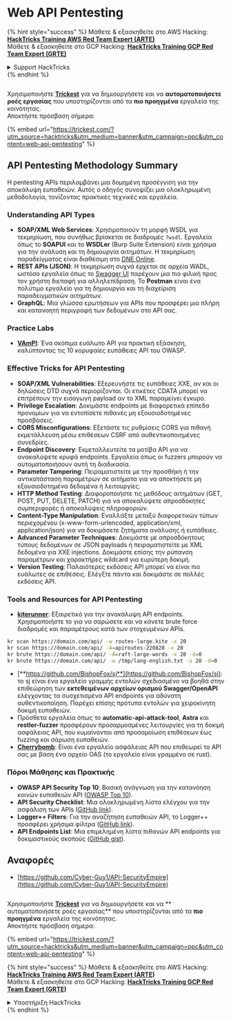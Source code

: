# Web API Pentesting

{% hint style="success" %}
Μάθετε & εξασκηθείτε στο AWS Hacking:<img src="../../.gitbook/assets/arte.png" alt="" data-size="line">[**HackTricks Training AWS Red Team Expert (ARTE)**](https://training.hacktricks.xyz/courses/arte)<img src="../../.gitbook/assets/arte.png" alt="" data-size="line">\
Μάθετε & εξασκηθείτε στο GCP Hacking: <img src="../../.gitbook/assets/grte.png" alt="" data-size="line">[**HackTricks Training GCP Red Team Expert (GRTE)**<img src="../../.gitbook/assets/grte.png" alt="" data-size="line">](https://training.hacktricks.xyz/courses/grte)

<details>

<summary>Support HackTricks</summary>

* Ελέγξτε τα [**σχέδια συνδρομής**](https://github.com/sponsors/carlospolop)!
* **Εγγραφείτε στην** 💬 [**ομάδα Discord**](https://discord.gg/hRep4RUj7f) ή στην [**ομάδα telegram**](https://t.me/peass) ή **ακολουθήστε** μας στο **Twitter** 🐦 [**@hacktricks\_live**](https://twitter.com/hacktricks\_live)**.**
* **Μοιραστείτε κόλπα hacking υποβάλλοντας PRs στα** [**HackTricks**](https://github.com/carlospolop/hacktricks) και [**HackTricks Cloud**](https://github.com/carlospolop/hacktricks-cloud) github repos.

</details>
{% endhint %}

<figure><img src="../../.gitbook/assets/image (48).png" alt=""><figcaption></figcaption></figure>

Χρησιμοποιήστε [**Trickest**](https://trickest.com/?utm\_source=hacktricks\&utm\_medium=text\&utm\_campaign=ppc\&utm\_term=trickest\&utm\_content=web-api-pentesting) για να δημιουργήσετε και να **αυτοματοποιήσετε ροές εργασίας** που υποστηρίζονται από τα **πιο προηγμένα** εργαλεία της κοινότητας.\
Αποκτήστε πρόσβαση σήμερα:

{% embed url="https://trickest.com/?utm_source=hacktricks&utm_medium=banner&utm_campaign=ppc&utm_content=web-api-pentesting" %}

## API Pentesting Methodology Summary

Η pentesting APIs περιλαμβάνει μια δομημένη προσέγγιση για την αποκάλυψη ευπαθειών. Αυτός ο οδηγός συνοψίζει μια ολοκληρωμένη μεθοδολογία, τονίζοντας πρακτικές τεχνικές και εργαλεία.

### **Understanding API Types**

* **SOAP/XML Web Services**: Χρησιμοποιούν τη μορφή WSDL για τεκμηρίωση, που συνήθως βρίσκεται σε διαδρομές `?wsdl`. Εργαλεία όπως το **SOAPUI** και το **WSDLer** (Burp Suite Extension) είναι χρήσιμα για την ανάλυση και τη δημιουργία αιτημάτων. Η τεκμηρίωση παραδείγματος είναι διαθέσιμη στο [DNE Online](http://www.dneonline.com/calculator.asmx).
* **REST APIs (JSON)**: Η τεκμηρίωση συχνά έρχεται σε αρχεία WADL, ωστόσο εργαλεία όπως το [Swagger UI](https://swagger.io/tools/swagger-ui/) παρέχουν μια πιο φιλική προς τον χρήστη διεπαφή για αλληλεπίδραση. Το **Postman** είναι ένα πολύτιμο εργαλείο για τη δημιουργία και τη διαχείριση παραδειγματικών αιτημάτων.
* **GraphQL**: Μια γλώσσα ερωτήσεων για APIs που προσφέρει μια πλήρη και κατανοητή περιγραφή των δεδομένων στο API σας.

### **Practice Labs**

* [**VAmPI**](https://github.com/erev0s/VAmPI): Ένα σκόπιμα ευάλωτο API για πρακτική εξάσκηση, καλύπτοντας τις 10 κορυφαίες ευπάθειες API του OWASP.

### **Effective Tricks for API Pentesting**

* **SOAP/XML Vulnerabilities**: Εξερευνήστε τις ευπάθειες XXE, αν και οι δηλώσεις DTD συχνά περιορίζονται. Οι ετικέτες CDATA μπορεί να επιτρέπουν την εισαγωγή payload αν το XML παραμείνει έγκυρο.
* **Privilege Escalation**: Δοκιμάστε endpoints με διαφορετικά επίπεδα προνομίων για να εντοπίσετε πιθανές μη εξουσιοδοτημένες προσβάσεις.
* **CORS Misconfigurations**: Εξετάστε τις ρυθμίσεις CORS για πιθανή εκμετάλλευση μέσω επιθέσεων CSRF από αυθεντικοποιημένες συνεδρίες.
* **Endpoint Discovery**: Εκμεταλλευτείτε τα μοτίβα API για να ανακαλύψετε κρυφά endpoints. Εργαλεία όπως οι fuzzers μπορούν να αυτοματοποιήσουν αυτή τη διαδικασία.
* **Parameter Tampering**: Πειραματιστείτε με την προσθήκη ή την αντικατάσταση παραμέτρων σε αιτήματα για να αποκτήσετε μη εξουσιοδοτημένα δεδομένα ή λειτουργίες.
* **HTTP Method Testing**: Διαφοροποιήστε τις μεθόδους αιτημάτων (GET, POST, PUT, DELETE, PATCH) για να αποκαλύψετε απροσδόκητες συμπεριφορές ή αποκαλύψεις πληροφοριών.
* **Content-Type Manipulation**: Εναλλάξτε μεταξύ διαφορετικών τύπων περιεχομένου (x-www-form-urlencoded, application/xml, application/json) για να δοκιμάσετε ζητήματα ανάλυσης ή ευπάθειες.
* **Advanced Parameter Techniques**: Δοκιμάστε με απροσδόκητους τύπους δεδομένων σε JSON payloads ή πειραματιστείτε με XML δεδομένα για XXE injections. Δοκιμάστε επίσης την ρύπανση παραμέτρων και χαρακτήρες wildcard για ευρύτερη δοκιμή.
* **Version Testing**: Παλαιότερες εκδόσεις API μπορεί να είναι πιο ευάλωτες σε επιθέσεις. Ελέγξτε πάντα και δοκιμάστε σε πολλές εκδόσεις API.

### **Tools and Resources for API Pentesting**

* [**kiterunner**](https://github.com/assetnote/kiterunner): Εξαιρετικό για την ανακάλυψη API endpoints. Χρησιμοποιήστε το για να σαρώσετε και να κάνετε brute force διαδρομές και παραμέτρους κατά των στοχευμένων APIs.
```bash
kr scan https://domain.com/api/ -w routes-large.kite -x 20
kr scan https://domain.com/api/ -A=apiroutes-220828 -x 20
kr brute https://domain.com/api/ -A=raft-large-words -x 20 -d=0
kr brute https://domain.com/api/ -w /tmp/lang-english.txt -x 20 -d=0
```
* [**https://github.com/BishopFox/sj**](https://github.com/BishopFox/sj): το sj είναι ένα εργαλείο γραμμής εντολών σχεδιασμένο να βοηθά στην επιθεώρηση των **εκτεθειμένων αρχείων ορισμού Swagger/OpenAPI** ελέγχοντας τα συσχετισμένα API endpoints για αδύνατη αυθεντικοποίηση. Παρέχει επίσης πρότυπα εντολών για χειροκίνητη δοκιμή ευπαθειών.
* Πρόσθετα εργαλεία όπως το **automatic-api-attack-tool**, **Astra** και **restler-fuzzer** προσφέρουν προσαρμοσμένες λειτουργίες για τη δοκιμή ασφάλειας API, που κυμαίνονται από προσομοίωση επιθέσεων έως fuzzing και σάρωση ευπαθειών.
* [**Cherrybomb**](https://github.com/blst-security/cherrybomb): Είναι ένα εργαλείο ασφάλειας API που επιθεωρεί το API σας με βάση ένα αρχείο OAS (το εργαλείο είναι γραμμένο σε rust).

### **Πόροι Μάθησης και Πρακτικής**

* **OWASP API Security Top 10**: Βασική ανάγνωση για την κατανόηση κοινών ευπαθειών API ([OWASP Top 10](https://github.com/OWASP/API-Security/blob/master/2019/en/dist/owasp-api-security-top-10.pdf)).
* **API Security Checklist**: Μια ολοκληρωμένη λίστα ελέγχου για την ασφάλιση των APIs ([GitHub link](https://github.com/shieldfy/API-Security-Checklist)).
* **Logger++ Filters**: Για την αναζήτηση ευπαθειών API, το Logger++ προσφέρει χρήσιμα φίλτρα ([GitHub link](https://github.com/bnematzadeh/LoggerPlusPlus-API-Filters)).
* **API Endpoints List**: Μια επιμελημένη λίστα πιθανών API endpoints για δοκιμαστικούς σκοπούς ([GitHub gist](https://gist.github.com/yassineaboukir/8e12adefbd505ef704674ad6ad48743d)).

## Αναφορές

* [https://github.com/Cyber-Guy1/API-SecurityEmpire](https://github.com/Cyber-Guy1/API-SecurityEmpire)

<figure><img src="../../.gitbook/assets/image (48).png" alt=""><figcaption></figcaption></figure>

Χρησιμοποιήστε [**Trickest**](https://trickest.com/?utm\_source=hacktricks\&utm\_medium=text\&utm\_campaign=ppc\&utm\_term=trickest\&utm\_content=web-api-pentesting) για να δημιουργήσετε και να ** αυτοματοποιήσετε ροές εργασίας** που υποστηρίζονται από τα **πιο προηγμένα** εργαλεία της κοινότητας.\
Αποκτήστε πρόσβαση σήμερα:

{% embed url="https://trickest.com/?utm_source=hacktricks&utm_medium=banner&utm_campaign=ppc&utm_content=web-api-pentesting" %}

{% hint style="success" %}
Μάθετε & εξασκηθείτε στο AWS Hacking:<img src="../../.gitbook/assets/arte.png" alt="" data-size="line">[**HackTricks Training AWS Red Team Expert (ARTE)**](https://training.hacktricks.xyz/courses/arte)<img src="../../.gitbook/assets/arte.png" alt="" data-size="line">\
Μάθετε & εξασκηθείτε στο GCP Hacking: <img src="../../.gitbook/assets/grte.png" alt="" data-size="line">[**HackTricks Training GCP Red Team Expert (GRTE)**<img src="../../.gitbook/assets/grte.png" alt="" data-size="line">](https://training.hacktricks.xyz/courses/grte)

<details>

<summary>Υποστήριξη HackTricks</summary>

* Ελέγξτε τα [**σχέδια συνδρομής**](https://github.com/sponsors/carlospolop)!
* **Εγγραφείτε στην** 💬 [**ομάδα Discord**](https://discord.gg/hRep4RUj7f) ή στην [**ομάδα telegram**](https://t.me/peass) ή **ακολουθήστε** μας στο **Twitter** 🐦 [**@hacktricks\_live**](https://twitter.com/hacktricks\_live)**.**
* **Μοιραστείτε κόλπα hacking υποβάλλοντας PRs στα** [**HackTricks**](https://github.com/carlospolop/hacktricks) και [**HackTricks Cloud**](https://github.com/carlospolop/hacktricks-cloud) github repos.

</details>
{% endhint %}
